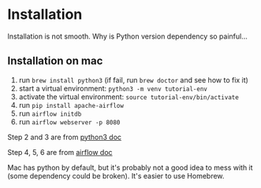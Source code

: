 # Installation

Installation is not smooth.
Why is Python version dependency so painful...

## Installation on mac

1. run `brew install python3` (if fail, run `brew doctor` and see how to fix it)
2. start a virtual environment: `python3 -m venv tutorial-env`
3. activate the virtual environment: `source tutorial-env/bin/activate`
4. run `pip install apache-airflow`
5. run `airflow initdb`
6. run `airflow webserver -p 8080`

Step 2 and 3 are from [python3 doc](https://docs.python.org/3/tutorial/venv.html)

Step 4, 5, 6 are from [airflow doc](https://airflow.apache.org/start.html)

Mac has python by default, but it's probably not a good idea to mess with it (some dependency could be broken). 
It's easier to use Homebrew.
